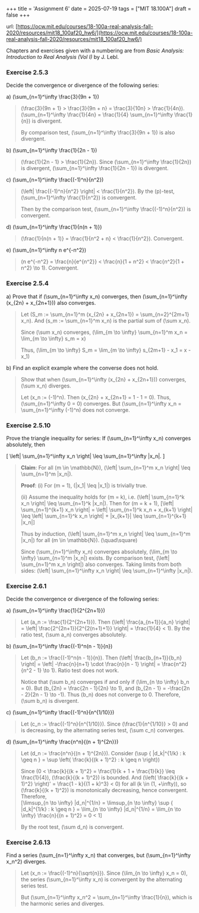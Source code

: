 +++
title = 'Assignment 6'
date = 2025-07-19
tags = ["MIT 18.100A"]
draft = false
+++

url: [https://ocw.mit.edu/courses/18-100a-real-analysis-fall-2020/resources/mit18_100af20_hw6/](https://ocw.mit.edu/courses/18-100a-real-analysis-fall-2020/resources/mit18_100af20_hw6/)

Chapters and exercises given with a numbering are from *Basic Analysis: Introduction to
Real Analysis (Vol I)* by J. Lebl.

### Exercise 2.5.3

Decide the convergence or divergence of the following series:

a) \(\sum_{n=1}^\infty \frac{3}{9n + 1}\)

> \(\frac{3}{9n + 1} > \frac{3}{9n + n} = \frac{3}{10n} > \frac{1}{4n}\). \(\sum_{n=1}^\infty \frac{1}{4n} = \frac{1}{4} \sum_{n=1}^\infty \frac{1}{n}\) is divergent. 
> 
> By comparison test, \(\sum_{n=1}^\infty \frac{3}{9n + 1}\) is also divergent.

b) \(\sum_{n=1}^\infty \frac{1}{2n - 1}\)

> \(\frac{1}{2n - 1} > \frac{1}{2n}\). Since \(\sum_{n=1}^\infty \frac{1}{2n}\) is divergent, \(\sum_{n=1}^\infty \frac{1}{2n - 1}\) is divergent.

c) \(\sum_{n=1}^\infty \frac{(-1)^n}{n^2}\)

> \(\left| \frac{(-1)^n}{n^2} \right| < \frac{1}{n^2}\). By the \(p\)-test, \(\sum_{n=1}^\infty \frac{1}{n^2}\) is convergent. 
> 
> Then by the comparison test, \(\sum_{n=1}^\infty \frac{(-1)^n}{n^2}\) is convergent.

d) \(\sum_{n=1}^\infty \frac{1}{n(n + 1)}\)

> \(\frac{1}{n(n + 1)} = \frac{1}{n^2 + n} < \frac{1}{n^2}\). Convergent.

e) \(\sum_{n=1}^\infty n e^{-n^2}\)

> \(n e^{-n^2} = \frac{n}{e^{n^2}} < \frac{n}{1 + n^2} < \frac{n^2}{1 + n^2} \to 1\). Convergent.


### Exercise 2.5.4

a) Prove that if \(\sum_{n=1}^\infty x_n\) converges, then \(\sum_{n=1}^\infty (x_{2n} + x_{2n+1})\) also converges.

> Let \(S_m := \sum_{n=1}^m (x_{2n} + x_{2n+1}) = \sum_{n=2}^{2m+1} x_n\). And \(s_m := \sum_{n=1}^m x_n\) is the partial sum of \(\sum x_n\).
>
> Since \(\sum x_n\) converges, \(\lim_{m \to \infty} \sum_{n=1}^m x_n = \lim_{m \to \infty} s_m = x\)
>
> Thus, \(\lim_{m \to \infty} S_m = \lim_{m \to \infty} s_{2m+1} - x_1 = x - x_1\)

b) Find an explicit example where the converse does not hold.

> Show that when \(\sum_{n=1}^\infty (x_{2n} + x_{2n+1})\) converges, \(\sum x_n\) diverges.
>
> Let \(x_n := (-1)^n\). Then \(x_{2n} + x_{2n+1} = 1 - 1 = 0\). Thus, \(\sum_{n=1}^\infty 0 = 0\) converges. But \(\sum_{n=1}^\infty x_n = \sum_{n=1}^\infty (-1)^n\) does not converge.

### Exercise 2.5.10

Prove the triangle inequality for series: If \(\sum_{n=1}^\infty x_n\) converges absolutely, then

\[
\left| \sum_{n=1}^\infty x_n \right| \leq \sum_{n=1}^\infty |x_n|.
\]

> **Claim**: For all \(m \in \mathbb{N}\), \(\left| \sum_{n=1}^m x_n \right| \leq \sum_{n=1}^m |x_n|\).
>
> **Proof**: (i) For \(m = 1\), \(|x_1| \leq |x_1|\) is trivially true.
>
> (ii) Assume the inequality holds for \(m = k\), i.e. \(\left| \sum_{n=1}^k x_n \right| \leq \sum_{n=1}^k |x_n|\). Then for \(m = k + 1\),
> \[\left| \sum_{n=1}^{k+1} x_n \right| = \left| \sum_{n=1}^k x_n + x_{k+1} \right| \leq \left| \sum_{n=1}^k x_n \right| + |x_{k+1}| \leq \sum_{n=1}^{k+1} |x_n|\]
>
> Thus by induction, \(\left| \sum_{n=1}^m x_n \right| \leq \sum_{n=1}^m |x_n|\) for all \(m \in \mathbb{N}\). \(\quad\square\)
>
> Since \(\sum_{n=1}^\infty x_n\) converges absolutely, \(\lim_{m \to \infty} \sum_{n=1}^m |x_n|\) exists. By comparison test, \(\left| \sum_{n=1}^m x_n \right|\) also converges. Taking limits from both sides: \(\left| \sum_{n=1}^\infty x_n \right| \leq \sum_{n=1}^\infty |x_n|\).

### Exercise 2.6.1

Decide the convergence or divergence of the following series:

a) \(\sum_{n=1}^\infty \frac{1}{2^{2n+1}}\)

> Let \(a_n := \frac{1}{2^{2n+1}}\). Then \(\left| \frac{a_{n+1}}{a_n} \right| = \left| \frac{2^{2n+1}}{2^{2(n+1)+1}} \right| = \frac{1}{4} < 1\). By the ratio test, \(\sum a_n\) converges absolutely.

b) \(\sum_{n=1}^\infty \frac{(-1)^n(n - 1)}{n}\)

> Let \(b_n := \frac{(-1)^n(n - 1)}{n}\). Then \(\left| \frac{b_{n+1}}{b_n} \right| = \left| -\frac{n}{n+1} \cdot \frac{n}{n - 1} \right| = \frac{n^2}{n^2 - 1} \to 1\). Ratio test does not work.
>
> Notice that \(\sum b_n\) converges if and only if \(\lim_{n \to \infty} b_n = 0\). But \(b_{2n} = \frac{2n - 1}{2n} \to 1\), and \(b_{2n - 1} = -\frac{2n - 2}{2n - 1} \to -1\). Thus \(b_n\) does not converge to 0. Therefore, \(\sum b_n\) is divergent.

c) \(\sum_{n=1}^\infty \frac{(-1)^n}{n^{1/10}}\)

> Let \(c_n := \frac{(-1)^n}{n^{1/10}}\). Since \(\frac{1}{n^{1/10}} > 0\) and is decreasing, by the alternating series test, \(\sum c_n\) converges.

d) \(\sum_{n=1}^\infty \frac{n^n}{(n + 1)^{2n}}\)

> Let \(d_n := \frac{n^n}{(n + 1)^{2n}}\). Consider \(\sup \{ |d_k|^{1/k} : k \geq n \} = \sup \left\{ \frac{k}{(k + 1)^2} : k \geq n \right\}\)
>
> Since \(0 < \frac{k}{(k + 1)^2} = \frac{1}{k + 1 + \frac{1}{k}} \leq \frac{1}{4}\), \(\frac{k}{(k + 1)^2}\) is bounded. And \(\left( \frac{k}{(k + 1)^2} \right)' = \frac{1 - k}{(1 + k)^3} < 0\) for all \(k \in (1, +\infty)\), so \(\frac{k}{(k + 1)^2}\) is monotonically decreasing, hence convergent. Therefore,  
> \[\limsup_{n \to \infty} |d_n|^{1/n} = \limsup_{n \to \infty} \sup \{ |d_k|^{1/k} : k \geq n \} = \lim_{n \to \infty} |d_n|^{1/n} = \lim_{n \to \infty} \frac{n}{(n + 1)^2} = 0 < 1\]
>
> By the root test, \(\sum d_n\) is convergent.

### Exercise 2.6.13

Find a series \(\sum_{n=1}^\infty x_n\) that converges, but \(\sum_{n=1}^\infty x_n^2\) diverges.

> Let \(x_n := \frac{(-1)^n}{\sqrt{n}}\). Since \(\lim_{n \to \infty} x_n = 0\), the series \(\sum_{n=1}^\infty x_n\) is convergent by the alternating series test.
>
> But \(\sum_{n=1}^\infty x_n^2 = \sum_{n=1}^\infty \frac{1}{n}\), which is the harmonic series and diverges.
